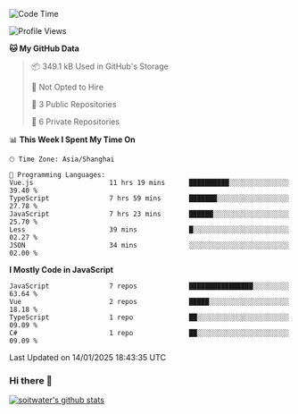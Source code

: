 <!--START_SECTION:waka-->
![Code Time](http://img.shields.io/badge/Code%20Time-4%2C507%20hrs%2029%20mins-blue)

![Profile Views](http://img.shields.io/badge/Profile%20Views-0-blue)

**🐱 My GitHub Data** 

> 📦 349.1 kB Used in GitHub's Storage 
 > 
> 🚫 Not Opted to Hire
 > 
> 📜 3 Public Repositories 
 > 
> 🔑 6 Private Repositories 
 > 
📊 **This Week I Spent My Time On** 

```text
🕑︎ Time Zone: Asia/Shanghai

💬 Programming Languages: 
Vue.js                   11 hrs 19 mins      ██████████░░░░░░░░░░░░░░░   39.40 % 
TypeScript               7 hrs 59 mins       ███████░░░░░░░░░░░░░░░░░░   27.78 % 
JavaScript               7 hrs 23 mins       ██████░░░░░░░░░░░░░░░░░░░   25.70 % 
Less                     39 mins             █░░░░░░░░░░░░░░░░░░░░░░░░   02.27 % 
JSON                     34 mins             ░░░░░░░░░░░░░░░░░░░░░░░░░   02.00 % 
```

**I Mostly Code in JavaScript** 

```text
JavaScript               7 repos             ████████████████░░░░░░░░░   63.64 % 
Vue                      2 repos             █████░░░░░░░░░░░░░░░░░░░░   18.18 % 
TypeScript               1 repo              ██░░░░░░░░░░░░░░░░░░░░░░░   09.09 % 
C#                       1 repo              ██░░░░░░░░░░░░░░░░░░░░░░░   09.09 % 
```




 Last Updated on 14/01/2025 18:43:35 UTC
<!--END_SECTION:waka-->

### Hi there 👋
[![soitwater's github stats](https://github-readme-stats.vercel.app/api?username=soitwater)](https://github.com/soitwater/github-readme-stats)
